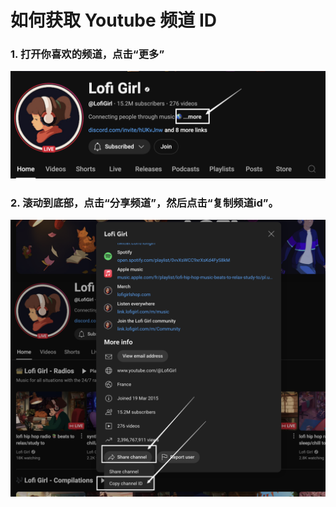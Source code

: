 # 如何获取 Youtube 频道 ID

### 1. 打开你喜欢的频道，点击“更多”

![YouTube 频道详情](../img/youtube-channel-more.png)

### 2. 滚动到底部，点击“分享频道”，然后点击“复制频道id”。

![YouTube 频道 ID](../img/youtube-channel-id.png)